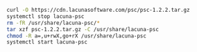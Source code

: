 ﻿```sh
curl -O https://cdn.lacunasoftware.com/psc/psc-1.2.2.tar.gz
systemctl stop lacuna-psc
rm -fR /usr/share/lacuna-psc/*
tar xzf psc-1.2.2.tar.gz -C /usr/share/lacuna-psc
chmod -R a=,u+rwX,go+rX /usr/share/lacuna-psc
systemctl start lacuna-psc
```
